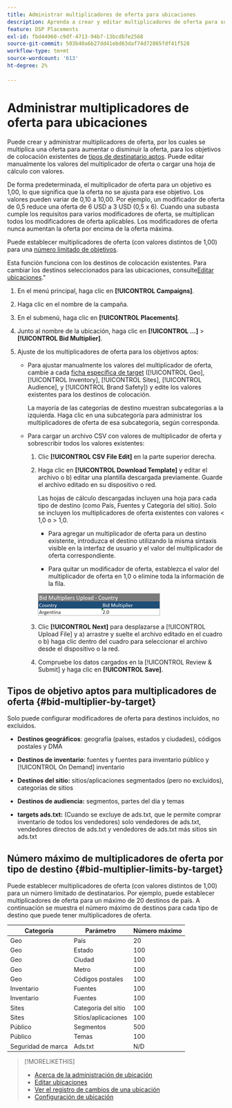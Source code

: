 ```yaml
---
title: Administrar multiplicadores de oferta para ubicaciones
description: Aprenda a crear y editar multiplicadores de oferta para sus destinos de colocación.
feature: DSP Placements
exl-id: fbd44960-c9df-4713-94b7-13bcdb7e2568
source-git-commit: 503b40a6b27dd41ebd63daf74d72865fdf41f528
workflow-type: tm+mt
source-wordcount: '613'
ht-degree: 2%

---
```


# Administrar multiplicadores de oferta para ubicaciones

Puede crear y administrar multiplicadores de oferta, por los cuales se multiplica una oferta para aumentar o disminuir la oferta, para los objetivos de colocación existentes de [tipos de destinatario aptos](#bid-multiplier-by-target). Puede editar manualmente los valores del multiplicador de oferta o cargar una hoja de cálculo con valores.

De forma predeterminada, el multiplicador de oferta para un objetivo es 1,00, lo que significa que la oferta no se ajusta para ese objetivo. Los valores pueden variar de 0,10 a 10,00. Por ejemplo, un modificador de oferta de 0,5 reduce una oferta de 6 USD a 3 USD (0,5 x 6). Cuando una subasta cumple los requisitos para varios modificadores de oferta, se multiplican todos los modificadores de oferta aplicables. Los modificadores de oferta nunca aumentan la oferta por encima de la oferta máxima.

Puede establecer multiplicadores de oferta (con valores distintos de 1,00) para una [número limitado de objetivos](#bid-multiplier-limits-by-target).

Esta función funciona con los destinos de colocación existentes. Para cambiar los destinos seleccionados para las ubicaciones, consulte[Editar ubicaciones](/help/dsp/campaign-management/placements/placement-edit.md).&quot;

1. En el menú principal, haga clic en **[!UICONTROL Campaigns]**.

1. Haga clic en el nombre de la campaña.

1. En el submenú, haga clic en **[!UICONTROL Placements]**.

1. Junto al nombre de la ubicación, haga clic en  **[!UICONTROL ...]** > **[!UICONTROL Bid Multiplier]**.

1. Ajuste de los multiplicadores de oferta para los objetivos aptos:

   * Para ajustar manualmente los valores del multiplicador de oferta, cambie a cada [ficha específica de target](#bid-multiplier-by-target) ([!UICONTROL Geo], [!UICONTROL Inventory], [!UICONTROL Sites], [!UICONTROL Audience], y [!UICONTROL Brand Safety]) y edite los valores existentes para los destinos de colocación.

     La mayoría de las categorías de destino muestran subcategorías a la izquierda. Haga clic en una subcategoría para administrar los multiplicadores de oferta de esa subcategoría, según corresponda.

   * Para cargar un archivo CSV con valores de multiplicador de oferta y sobrescribir todos los valores existentes:

      1. Clic **[!UICONTROL CSV File Edit]** en la parte superior derecha.

      1. Haga clic en **[!UICONTROL Download Template]** y editar el archivo o b) editar una plantilla descargada previamente. Guarde el archivo editado en su dispositivo o red.

         Las hojas de cálculo descargadas incluyen una hoja para cada tipo de destino (como País, Fuentes y Categoría del sitio). Solo se incluyen los multiplicadores de oferta existentes con valores &lt; 1,0 o > 1,0.

         * Para agregar un multiplicador de oferta para un destino existente, introduzca el destino utilizando la misma sintaxis visible en la interfaz de usuario y el valor del multiplicador de oferta correspondiente.

         * Para quitar un modificador de oferta, establezca el valor del multiplicador de oferta en 1,0 o elimine toda la información de la fila.

         ![Fila de ejemplo en un archivo de hoja de cálculo del multiplicador de ofertas](/help/dsp/assets/bid-multiplier-spreadsheet.png "Fila de ejemplo en un archivo de hoja de cálculo del multiplicador de ofertas")

      1. Clic **[!UICONTROL Next]** para desplazarse a [!UICONTROL Upload File] y a) arrastre y suelte el archivo editado en el cuadro o b) haga clic dentro del cuadro para seleccionar el archivo desde el dispositivo o la red.

      1. Compruebe los datos cargados en la [!UICONTROL Review & Submit] y haga clic en **[!UICONTROL Save]**.

## Tipos de objetivo aptos para multiplicadores de oferta {#bid-multiplier-by-target}

Solo puede configurar modificadores de oferta para destinos incluidos, no excluidos.

* **Destinos geográficos**: geografía (países, estados y ciudades), códigos postales y DMA

* **Destinos de inventario**: fuentes y fuentes para inventario público y [!UICONTROL On Demand] inventario

* **Destinos del sitio:** sitios/aplicaciones segmentados (pero no excluidos), categorías de sitios

* **Destinos de audiencia:** segmentos, partes del día y temas

* **targets ads.txt:** (Cuando se excluye de ads.txt, que le permite comprar inventario de todos los vendedores) solo vendedores de ads.txt, vendedores directos de ads.txt y vendedores de ads.txt más sitios sin ads.txt <!-- bid multipliers for the different subsets of inventory; not available when the placement targets only one subset -->

## Número máximo de multiplicadores de oferta por tipo de destino {#bid-multiplier-limits-by-target}

Puede establecer multiplicadores de oferta (con valores distintos de 1,00) para un número limitado de destinatarios. Por ejemplo, puede establecer multiplicadores de oferta para un máximo de 20 destinos de país. A continuación se muestra el número máximo de destinos para cada tipo de destino que puede tener multiplicadores de oferta.

| Categoría | Parámetro | Número máximo |
| -------- | --------- | ----- |
| Geo | País | 20 |
| Geo | Estado | 100 |
| Geo | Ciudad | 100 |
| Geo | Metro | 100 |
| Geo | Códigos postales | 100 |
| Inventario | Fuentes | 100 |
| Inventario | Fuentes | 100 |
| Sites | Categoría del sitio | 100 |
| Sites | Sitios/aplicaciones | 100 |
| Público | Segmentos | 500 |
| Público | Temas | 100 |
| Seguridad de marca | Ads.txt | N/D |

>[!MORELIKETHIS]
>
>* [Acerca de la administración de ubicación](placement-about.md)
>* [Editar ubicaciones](placement-edit.md)
>* [Ver el registro de cambios de una ubicación](placement-change-log.md)
>* [Configuración de ubicación](placement-settings.md)
